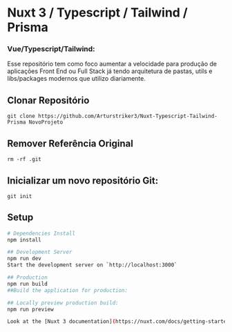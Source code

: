 # Nuxt 3 / Typescript / Tailwind / Prisma

### Vue/Typescript/Tailwind:
 
 Esse repositório tem como foco aumentar a velocidade para produção de aplicações Front End ou Full Stack já tendo arquitetura de pastas, utils e libs/packages modernos que utilizo diariamente.

## Clonar Repositório
```
git clone https://github.com/Arturstriker3/Nuxt-Typescript-Tailwind-Prisma NovoProjeto
```

## Remover Referência Original
```
rm -rf .git
```

## Inicializar um novo repositório Git:
```
git init
```

## Setup

```bash
# Dependencies Install
npm install

## Development Server
npm run dev
Start the development server on `http://localhost:3000`

## Production
npm run build
##Build the application for production:

## Locally preview production build:
npm run preview

Look at the [Nuxt 3 documentation](https://nuxt.com/docs/getting-started/introduction) to learn more.
```
